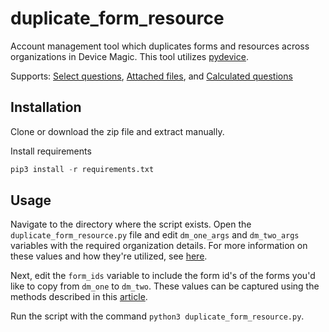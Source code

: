# duplicate_form_resource
Account management tool which duplicates forms and resources across organizations in Device Magic. This tool utilizes [pydevice](https://github.com/aseli1/pydevice).

Supports:
[Select questions](https://docs.devicemagic.com/en/articles/392920-select-options-from-a-resource),
[Attached files](https://docs.devicemagic.com/en/articles/392966-attached-file), and [Calculated questions](https://docs.devicemagic.com/en/articles/392923-lookup-function-for-calculated-questions)

## Installation

Clone or download the zip file and extract manually.

Install requirements
```python
pip3 install -r requirements.txt
```

## Usage

Navigate to the directory where the script exists. Open the `duplicate_form_resource.py` file and edit `dm_one_args` and `dm_two_args` variables with the required organization details. For more information on these values and how they're utilized, see [here](https://github.com/aseli1/pydevice).

Next, edit the `form_ids` variable to include the form id's of the forms you'd like to copy from `dm_one` to `dm_two`. These values can be captured using the methods described in this [article](https://docs.devicemagic.com/en/articles/392940-forms-api).

Run the script with the command `python3 duplicate_form_resource.py`.
